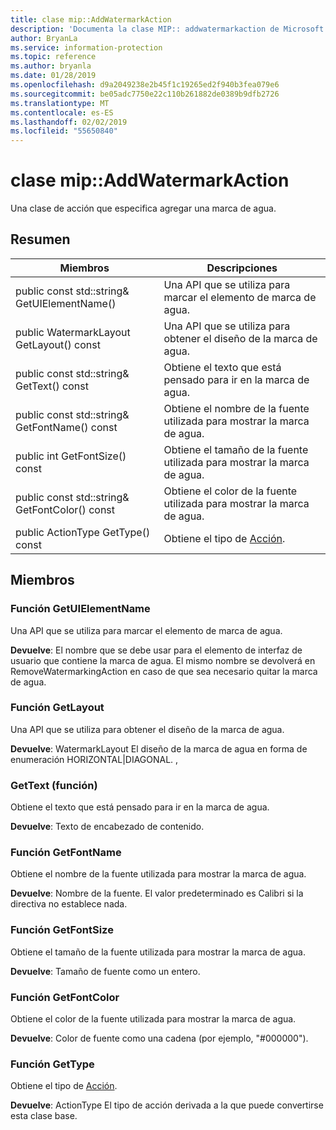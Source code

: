 ```yaml
---
title: clase mip::AddWatermarkAction
description: 'Documenta la clase MIP:: addwatermarkaction de Microsoft Information Protection (MIP) SDK.'
author: BryanLa
ms.service: information-protection
ms.topic: reference
ms.author: bryanla
ms.date: 01/28/2019
ms.openlocfilehash: d9a2049238e2b45f1c19265ed2f940b3fea079e6
ms.sourcegitcommit: be05adc7750e22c110b261882de0389b9dfb2726
ms.translationtype: MT
ms.contentlocale: es-ES
ms.lasthandoff: 02/02/2019
ms.locfileid: "55650840"
---
```

# <a name="class-mipaddwatermarkaction"></a>clase mip::AddWatermarkAction 
Una clase de acción que especifica agregar una marca de agua.
  
## <a name="summary"></a>Resumen
 Miembros                        | Descripciones                                
--------------------------------|---------------------------------------------
public const std::string& GetUIElementName()  |  Una API que se utiliza para marcar el elemento de marca de agua.
public WatermarkLayout GetLayout() const  |  Una API que se utiliza para obtener el diseño de la marca de agua.
public const std::string& GetText() const  |  Obtiene el texto que está pensado para ir en la marca de agua.
public const std::string& GetFontName() const  |  Obtiene el nombre de la fuente utilizada para mostrar la marca de agua.
public int GetFontSize() const  |  Obtiene el tamaño de la fuente utilizada para mostrar la marca de agua.
public const std::string& GetFontColor() const  |  Obtiene el color de la fuente utilizada para mostrar la marca de agua.
public ActionType GetType() const  |  Obtiene el tipo de [Acción](class_mip_action.md).
  
## <a name="members"></a>Miembros
  
### <a name="getuielementname-function"></a>Función GetUIElementName
Una API que se utiliza para marcar el elemento de marca de agua.

  
**Devuelve**: El nombre que se debe usar para el elemento de interfaz de usuario que contiene la marca de agua. El mismo nombre se devolverá en RemoveWatermarkingAction en caso de que sea necesario quitar la marca de agua.
  
### <a name="getlayout-function"></a>Función GetLayout
Una API que se utiliza para obtener el diseño de la marca de agua.

  
**Devuelve**: WatermarkLayout El diseño de la marca de agua en forma de enumeración HORIZONTAL|DIAGONAL. ,
  
### <a name="gettext-function"></a>GetText (función)
Obtiene el texto que está pensado para ir en la marca de agua.

  
**Devuelve**: Texto de encabezado de contenido.
  
### <a name="getfontname-function"></a>Función GetFontName
Obtiene el nombre de la fuente utilizada para mostrar la marca de agua.

  
**Devuelve**: Nombre de la fuente. El valor predeterminado es Calibri si la directiva no establece nada.
  
### <a name="getfontsize-function"></a>Función GetFontSize
Obtiene el tamaño de la fuente utilizada para mostrar la marca de agua.

  
**Devuelve**: Tamaño de fuente como un entero.
  
### <a name="getfontcolor-function"></a>Función GetFontColor
Obtiene el color de la fuente utilizada para mostrar la marca de agua.

  
**Devuelve**: Color de fuente como una cadena (por ejemplo, "#000000").
  
### <a name="gettype-function"></a>Función GetType
Obtiene el tipo de [Acción](class_mip_action.md).

  
**Devuelve**: ActionType El tipo de acción derivada a la que puede convertirse esta clase base.
